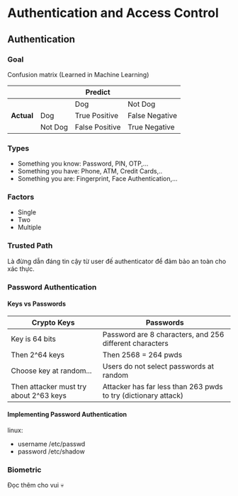 # Authentication and Access Control

## Authentication

### Goal

Confusion matrix (Learned in Machine Learning)

|            |         | Predict        |                |
| ---------- | ------- | -------------- | -------------- |
|            |         | Dog            | Not Dog        |
| **Actual** | Dog     | True Positive  | False Negative |
|            | Not Dog | False Positive | True Negative  |

### Types

- Something you know: Password, PIN, OTP,...
- Something you have: Phone, ATM, Credit Cards,..
- Something you are: Fingerprint, Face Authentication,...

### Factors

- Single
- Two
- Multiple

### Trusted Path

Là đừng dẫn đáng tin cậy từ user đế authenticator để đảm bảo an toàn cho xác thực.

### Password Authentication

#### Keys vs Passwords

| Crypto Keys                            | Passwords                                                      |
| -------------------------------------- | -------------------------------------------------------------- |
| Key is 64 bits                         | Password are 8 characters, and 256 different characters        |
| Then 2^64 keys                         | Then 2568 = 264 pwds                                           |
| Choose key at random...                | Users do not select passwords at random                        |
| Then attacker must try about 2^63 keys | Attacker has far less than 263 pwds to try (dictionary attack) |

#### Implementing Password Authentication

linux:

- username /etc/passwd
- password /etc/shadow

### Biometric

Đọc thêm cho vui :skull:    

